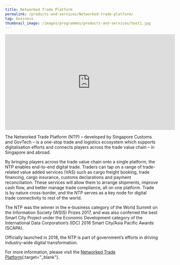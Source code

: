 ```yaml
---
title: Networked Trade Platform
permalink: /products-and-services/Networked-trade-platform/
tag: business
thumbnail_image: /images/programmes/products-and-services/test1.jpg
---
```


<div class="bp-youtube">
  <iframe width="560" height="315" src="https://www.youtube.com/embed/IqsHu3rK7p8" frameborder="0" allow="autoplay; encrypted-media" allowfullscreen></iframe>
</div>

The Networked Trade Platform (NTP) – developed by Singapore Customs and GovTech –  is a one-stop trade and logistics ecosystem which supports digitalisation efforts and connects players across the trade value chain – in Singapore and abroad. 

By bringing players across the trade value chain onto a single platform, the NTP enables end-to-end digital trade. Traders can tap on a range of trade-related value added services (VAS) such as cargo freight booking, trade financing, cargo insurance, customs declarations and payment reconciliation. These services will allow them to arrange shipments, improve cash flow, and better manage trade compliance, all on one platform. Trade is by nature cross-border, and the NTP serves as a key node for digital trade
connectivity to rest of the world. 

The NTP was the winner in the e-business category of the World Summit on the Information Society (WSIS) Prizes 2017, and was also conferred the best Smart City Project under the Economic Development category of the International Data Corporation’s (IDC) 2016 Smart City/Asia Pacific Awards (SCAPA).

Officially launched in 2018, the NTP is part of government’s efforts in driving industry-wide digital transformation.

For more information, please visit the [Networked Trade Platform](https://www.ntp.gov.sg/){:target="_blank"}.
